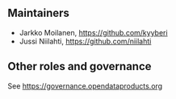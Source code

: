 ## Maintainers

* Jarkko Moilanen, https://github.com/kyyberi
* Jussi Niilahti, https://github.com/niilahti 

## Other roles and governance

See https://governance.opendataproducts.org 
